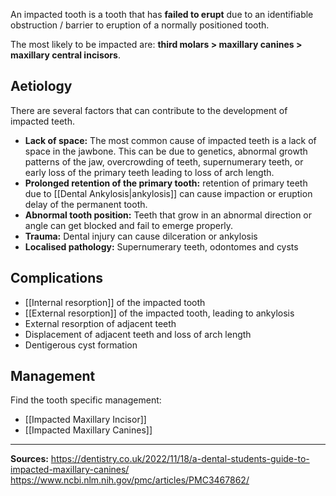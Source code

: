 An impacted tooth is a tooth that has **failed to erupt** due to an identifiable obstruction / barrier to eruption of a normally positioned tooth.

The most likely to be impacted are: **third molars > maxillary canines > maxillary central incisors**.

## Aetiology
There are several factors that can contribute to the development of impacted teeth.

* **Lack of space:** The most common cause of impacted teeth is a lack of space in the jawbone. This can be due to genetics, abnormal growth patterns of the jaw, overcrowding of teeth, supernumerary teeth, or early loss of the primary teeth leading to loss of arch length.
* **Prolonged retention of the primary tooth:** retention of primary teeth due to [[Dental Ankylosis|ankylosis]] can cause impaction or eruption delay of the permanent tooth.
* **Abnormal tooth position:** Teeth that grow in an abnormal direction or angle can get blocked and fail to emerge properly.
* **Trauma:** Dental injury can cause dilceration or ankylosis
* **Localised pathology:** Supernumerary teeth, odontomes and cysts

## Complications
* [[Internal resorption]] of the impacted tooth
* [[External resorption]] of the impacted tooth, leading to ankylosis
* External resorption of adjacent teeth  
* Displacement of adjacent teeth and loss of arch length
* Dentigerous cyst formation

## Management
Find the tooth specific management:
* [[Impacted Maxillary Incisor]]
* [[Impacted Maxillary Canines]]

---

**Sources:**
https://dentistry.co.uk/2022/11/18/a-dental-students-guide-to-impacted-maxillary-canines/
https://www.ncbi.nlm.nih.gov/pmc/articles/PMC3467862/